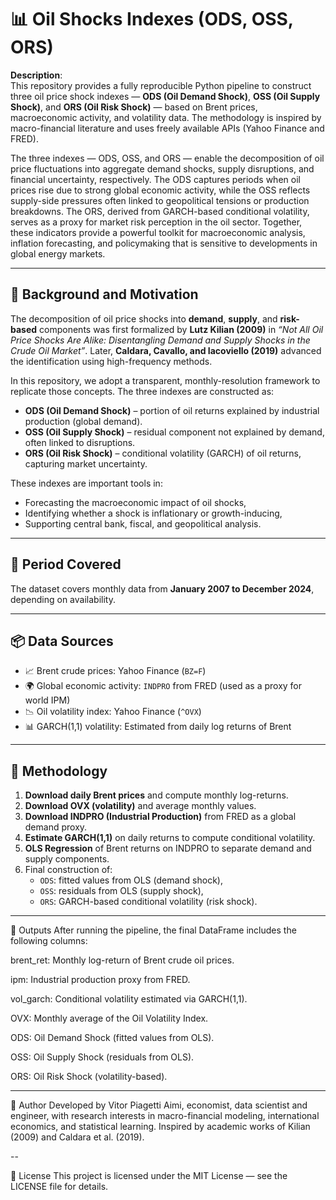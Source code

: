 # 📊 Oil Shocks Indexes (ODS, OSS, ORS)

**Description**:  
This repository provides a fully reproducible Python pipeline to construct three oil price shock indexes — **ODS (Oil Demand Shock)**, **OSS (Oil Supply Shock)**, and **ORS (Oil Risk Shock)** — based on Brent prices, macroeconomic activity, and volatility data. The methodology is inspired by macro-financial literature and uses freely available APIs (Yahoo Finance and FRED).

The three indexes — ODS, OSS, and ORS — enable the decomposition of oil price fluctuations into aggregate demand shocks, supply disruptions, and financial uncertainty, respectively. The ODS captures periods when oil prices rise due to strong global economic activity, while the OSS reflects supply-side pressures often linked to geopolitical tensions or production breakdowns. The ORS, derived from GARCH-based conditional volatility, serves as a proxy for market risk perception in the oil sector. Together, these indicators provide a powerful toolkit for macroeconomic analysis, inflation forecasting, and policymaking that is sensitive to developments in global energy markets.

---

## 🧭 Background and Motivation

The decomposition of oil price shocks into **demand**, **supply**, and **risk-based** components was first formalized by **Lutz Kilian (2009)** in *“Not All Oil Price Shocks Are Alike: Disentangling Demand and Supply Shocks in the Crude Oil Market”*. Later, **Caldara, Cavallo, and Iacoviello (2019)** advanced the identification using high-frequency methods.

In this repository, we adopt a transparent, monthly-resolution framework to replicate those concepts. The three indexes are constructed as:

- **ODS (Oil Demand Shock)** – portion of oil returns explained by industrial production (global demand).
- **OSS (Oil Supply Shock)** – residual component not explained by demand, often linked to disruptions.
- **ORS (Oil Risk Shock)** – conditional volatility (GARCH) of oil returns, capturing market uncertainty.

These indexes are important tools in:
- Forecasting the macroeconomic impact of oil shocks,
- Identifying whether a shock is inflationary or growth-inducing,
- Supporting central bank, fiscal, and geopolitical analysis.

---

## 📅 Period Covered

The dataset covers monthly data from **January 2007 to December 2024**, depending on availability.

---

## 📦 Data Sources

- 📈 Brent crude prices: Yahoo Finance (`BZ=F`)
- 🌍 Global economic activity: `INDPRO` from FRED (used as a proxy for world IPM)
- 📉 Oil volatility index: Yahoo Finance (`^OVX`)
- 📊 GARCH(1,1) volatility: Estimated from daily log returns of Brent

---

## 🧪 Methodology

1. **Download daily Brent prices** and compute monthly log-returns.
2. **Download OVX (volatility)** and average monthly values.
3. **Download INDPRO (Industrial Production)** from FRED as a global demand proxy.
4. **Estimate GARCH(1,1)** on daily returns to compute conditional volatility.
5. **OLS Regression** of Brent returns on INDPRO to separate demand and supply components.
6. Final construction of:
   - `ODS`: fitted values from OLS (demand shock),
   - `OSS`: residuals from OLS (supply shock),
   - `ORS`: GARCH-based conditional volatility (risk shock).

---

📂 Outputs
After running the pipeline, the final DataFrame includes the following columns:

brent_ret: Monthly log-return of Brent crude oil prices.

ipm: Industrial production proxy from FRED.

vol_garch: Conditional volatility estimated via GARCH(1,1).

OVX: Monthly average of the Oil Volatility Index.

ODS: Oil Demand Shock (fitted values from OLS).

OSS: Oil Supply Shock (residuals from OLS).

ORS: Oil Risk Shock (volatility-based).

---

👤 Author
Developed by Vitor Piagetti Aimi, economist, data scientist and engineer, with research interests in macro-financial modeling, international economics, and statistical learning. Inspired by academic works of Kilian (2009) and Caldara et al. (2019).

--

📄 License
This project is licensed under the MIT License — see the LICENSE file for details.
